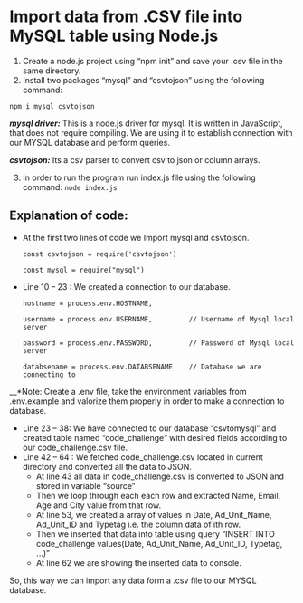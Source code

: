 # Import data from .CSV file into MySQL table using Node.js
1. Create a node.js project using “npm init” and save your .csv file in the same directory. 
2. Install two packages “mysql” and “csvtojson” using the following command:

`npm i mysql csvtojson`

__*mysql driver:*__ This is a node.js driver for mysql. It is written in JavaScript, that does not require compiling. We are using it to establish connection with our MYSQL database and perform queries.

__*csvtojson:*__ Its a csv parser to convert csv to json or column arrays.

3. In order to run the program run index.js file using the following command:
`node index.js`
## Explanation of code:
* At the first two lines of code we Import  mysql and csvtojson.

  `const csvtojson = require('csvtojson')`

  `const mysql = require("mysql")`

* Line 10 – 23 : We created a connection to our database.

  `hostname = process.env.HOSTNAME,` 

  `username = process.env.USERNAME,         // Username of Mysql local server`

  `password = process.env.PASSWORD,         // Password of Mysql local server`

  `databsename = process.env.DATABSENAME    // Database we are connecting to`

__*Note: Create a .env file, take the environment variables from .env.example and valorize them properly in order to make a connection to database.

* Line 23 – 38: We have connected to our database “csvtomysql” and created table named “code_challenge” with desired fields according to our code_challenge.csv file.
* Line 42 – 64 : We fetched code_challenge.csv located in current directory and converted all the data to JSON.
  * At line 43 all data in code_challenge.csv is converted to JSON and stored in variable “source”
  * Then we loop through each each row and extracted Name, Email, Age and City value from that row.
   * At line 53, we created a array of values in Date, Ad_Unit_Name, Ad_Unit_ID and Typetag i.e. the column data of ith row.
   * Then we inserted that data into table using  query “INSERT INTO code_challenge values(Date, Ad_Unit_Name, Ad_Unit_ID, Typetag, ...)”
   * At line 62 we are showing the inserted data to console. 

So, this way we can import any data form a .csv file to our MYSQL database.
